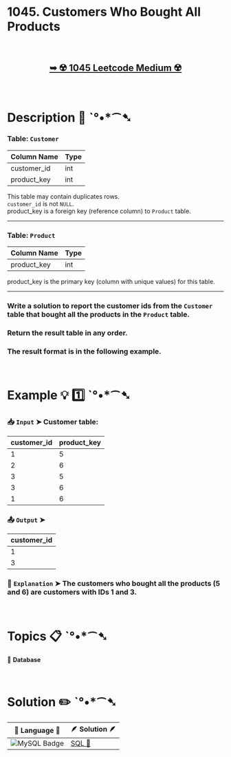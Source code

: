 # 1045. Customers Who Bought All Products

</br>

<h2 align="center"> 

<a href="https://leetcode.com/problems/customers-who-bought-all-products/description/?envType=study-plan-v2&envId=top-sql-50"><strong>➥ ☢️ 1045 Leetcode Medium ☢️ </strong></a>
</h2>

</br>

# Description 📜 ˋ°•*⁀➷

### Table: `Customer`

| Column Name | Type    |
|-------------|---------|
| customer_id | int     |
| product_key | int     |

This table may contain duplicates rows. </br>
`customer_id` is not `NULL`.</br>
product_key is a foreign key (reference column) to `Product` table.

---

### Table: `Product`

| Column Name | Type    |
|-------------|---------|
| product_key | int     |

product_key is the primary key (column with unique values) for this table.

---

### Write a solution to report the customer ids from the `Customer` table that bought all the products in the `Product` table.

### Return the result table in any order.

### The result format is in the following example.

</br>

# Example 💡 1️⃣ ˋ°•*⁀➷

  ### 📥 `Input`  ➤ Customer table:

| customer_id | product_key |
| ----------- | ----------- |
| 1           | 5           |
| 2           | 6           |
| 3           | 5           |
| 3           | 6           |
| 1           | 6           |

  ### 📤 `Output`  ➤

| customer_id |
| ----------- |
| 1           |
| 3           |

  ### 🔦 `Explanation`  ➤ The customers who bought all the products (5 and 6) are customers with IDs 1 and 3.

</br>

# Topics 📋 ˋ°•*⁀➷

🔸 **Database**  </br>

</br>

# Solution ✏️ ˋ°•*⁀➷

| 📒 Language 📒  | 🪶 Solution 🪶 |
| ------------- | ------------- |
|  ![MySQL Badge](https://img.shields.io/badge/MySQL-4479A1?logo=mysql&logoColor=fff&style=for-the-badge)  | [SQL 🕍](https://github.com/Prakhar-002/LEETCODE/blob/main/%F0%9F%93%9A%20Study%20%F0%9F%8E%A7%20Plan%20%F0%9F%91%A8%F0%9F%8F%BB%E2%80%8D%F0%9F%92%BB/%F0%9F%93%A6%20SQL%2050%20-%20%F0%9F%8C%BD%20Crack%20SQL%20Interview/%F0%9F%94%AC%20Examine%20Thoroughly%20%F0%9F%A7%AC/04%20Sorting%20and%20Grouping/Day%20%E2%9E%BA%2029%20%F0%9F%8C%BD1045.%20Customers%20Who%20Bought%20All%20Products/%F0%9F%95%8D%20SQL%20-%201045.%20Customers%20Who%20Bought%20All%20Products.sql) |
